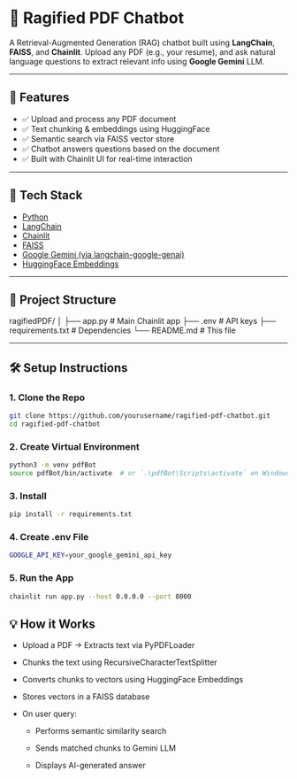 # 📄 Ragified PDF Chatbot

A Retrieval-Augmented Generation (RAG) chatbot built using **LangChain**, **FAISS**, and **Chainlit**. Upload any PDF (e.g., your resume), and ask natural language questions to extract relevant info using **Google Gemini** LLM.

---

## 🚀 Features

- ✅ Upload and process any PDF document
- ✅ Text chunking & embeddings using HuggingFace
- ✅ Semantic search via FAISS vector store
- ✅ Chatbot answers questions based on the document
- ✅ Built with Chainlit UI for real-time interaction

---

## 🧱 Tech Stack

- [Python](https://www.python.org/)
- [LangChain](https://docs.langchain.com/)
- [Chainlit](https://docs.chainlit.io/)
- [FAISS](https://github.com/facebookresearch/faiss)
- [Google Gemini (via langchain-google-genai)](https://python.langchain.com/docs/integrations/llms/google_generative_ai/)
- [HuggingFace Embeddings](https://huggingface.co/sentence-transformers)

---

## 📂 Project Structure

ragifiedPDF/
│
├── app.py # Main Chainlit app
├── .env # API keys
├── requirements.txt # Dependencies
└── README.md # This file


---

## 🛠️ Setup Instructions

### 1. Clone the Repo

```bash
git clone https://github.com/yourusername/ragified-pdf-chatbot.git
cd ragified-pdf-chatbot
```

### 2. Create Virtual Environment

```bash
python3 -m venv pdfBot
source pdfBot/bin/activate  # or `.\pdfBot\Scripts\activate` on Windows
```

### 3. Install 

```bash
pip install -r requirements.txt
```

### 4. Create .env File

```bash 
GOOGLE_API_KEY=your_google_gemini_api_key
```

### 5. Run the App

```bash
chainlit run app.py --host 0.0.0.0 --port 8000
```

## 💡 How it Works
- Upload a PDF → Extracts text via PyPDFLoader

- Chunks the text using RecursiveCharacterTextSplitter

- Converts chunks to vectors using HuggingFace Embeddings

- Stores vectors in a FAISS database

- On user query:

	- Performs semantic similarity search

	- Sends matched chunks to Gemini LLM

	- Displays AI-generated answer